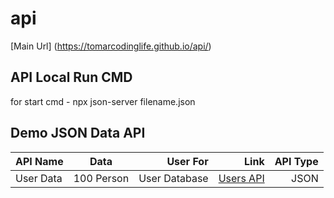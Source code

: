 # api
[Main Url] (https://tomarcodinglife.github.io/api/) 

## API Local Run CMD
for start cmd - npx json-server filename.json

## Demo JSON Data API

| API Name      | Data          |  User For                       |  Link                                                                       |     API Type    |
| ------------- |:-------------:| -------------------------------:| ---------------------------------------------------------------------------:| ---------------:|
| User Data     | 100 Person    | User Database                   |  [Users API ](https://tomarcodinglife.github.io/api/usersdata.json)         |       JSON      |
